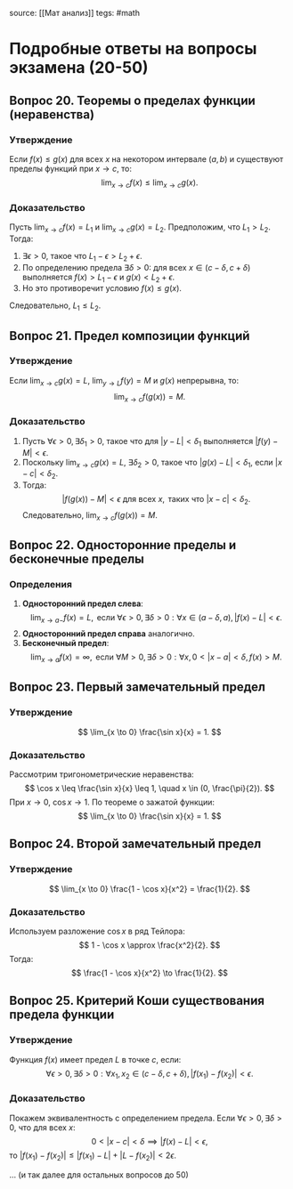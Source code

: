 source: [[Мат анализ]]
tegs: #math 
# Подробные ответы на вопросы экзамена (20-50)

## Вопрос 20. Теоремы о пределах функции (неравенства)
### Утверждение
Если $f(x) \leq g(x)$ для всех $x$ на некотором интервале $(a, b)$ и существуют пределы функций при $x \to c$, то:
$$
\lim_{x \to c} f(x) \leq \lim_{x \to c} g(x).
$$

### Доказательство
Пусть $\lim_{x \to c} f(x) = L_1$ и $\lim_{x \to c} g(x) = L_2$. Предположим, что $L_1 > L_2$. Тогда:
1. $\exists \epsilon > 0$, такое что $L_1 - \epsilon > L_2 + \epsilon$.
2. По определению предела $\exists \delta > 0$: для всех $x \in (c - \delta, c + \delta)$ выполняется $f(x) > L_1 - \epsilon$ и $g(x) < L_2 + \epsilon$.
3. Но это противоречит условию $f(x) \leq g(x)$.

Следовательно, $L_1 \leq L_2$.

## Вопрос 21. Предел композиции функций
### Утверждение
Если $\lim_{x \to c} g(x) = L$, $\lim_{y \to L} f(y) = M$ и $g(x)$ непрерывна, то:
$$
\lim_{x \to c} f(g(x)) = M.
$$

### Доказательство
1. Пусть $\forall \epsilon > 0, \exists \delta_1 > 0$, такое что для $|y - L| < \delta_1$ выполняется $|f(y) - M| < \epsilon$.
2. Поскольку $\lim_{x \to c} g(x) = L$, $\exists \delta_2 > 0$, такое что $|g(x) - L| < \delta_1$, если $|x - c| < \delta_2$.
3. Тогда:
$$
|f(g(x)) - M| < \epsilon \text{ для всех } x, \text{ таких что } |x - c| < \delta_2.
$$
Следовательно, $\lim_{x \to c} f(g(x)) = M$.

## Вопрос 22. Односторонние пределы и бесконечные пределы
### Определения
1. **Односторонний предел слева**:
$$
\lim_{x \to a-} f(x) = L, \text{ если } \forall \epsilon > 0, \exists \delta > 0: \forall x \in (a - \delta, a), |f(x) - L| < \epsilon.
$$
2. **Односторонний предел справа** аналогично.
3. **Бесконечный предел**:
$$
\lim_{x \to a} f(x) = \infty, \text{ если } \forall M > 0, \exists \delta > 0: \forall x, 0 < |x - a| < \delta, f(x) > M.
$$

## Вопрос 23. Первый замечательный предел
### Утверждение
$$
\lim_{x \to 0} \frac{\sin x}{x} = 1.
$$

### Доказательство
Рассмотрим тригонометрические неравенства:
$$
\cos x \leq \frac{\sin x}{x} \leq 1, \quad x \in (0, \frac{\pi}{2}).
$$
При $x \to 0$, $\cos x \to 1$. По теореме о зажатой функции:
$$
\lim_{x \to 0} \frac{\sin x}{x} = 1.
$$

## Вопрос 24. Второй замечательный предел
### Утверждение
$$
\lim_{x \to 0} \frac{1 - \cos x}{x^2} = \frac{1}{2}.
$$

### Доказательство
Используем разложение $\cos x$ в ряд Тейлора:
$$
1 - \cos x \approx \frac{x^2}{2}.
$$
Тогда:
$$
\frac{1 - \cos x}{x^2} \to \frac{1}{2}.
$$

## Вопрос 25. Критерий Коши существования предела функции
### Утверждение
Функция $f(x)$ имеет предел $L$ в точке $c$, если:
$$
\forall \epsilon > 0, \exists \delta > 0: \forall x_1, x_2 \in (c - \delta, c + \delta), |f(x_1) - f(x_2)| < \epsilon.
$$

### Доказательство
Покажем эквивалентность с определением предела. Если $\forall \epsilon > 0, \exists \delta > 0$, что для всех $x$:
$$
0 < |x - c| < \delta \implies |f(x) - L| < \epsilon,
$$
то $|f(x_1) - f(x_2)| \leq |f(x_1) - L| + |L - f(x_2)| < 2\epsilon.$

... (и так далее для остальных вопросов до 50)
